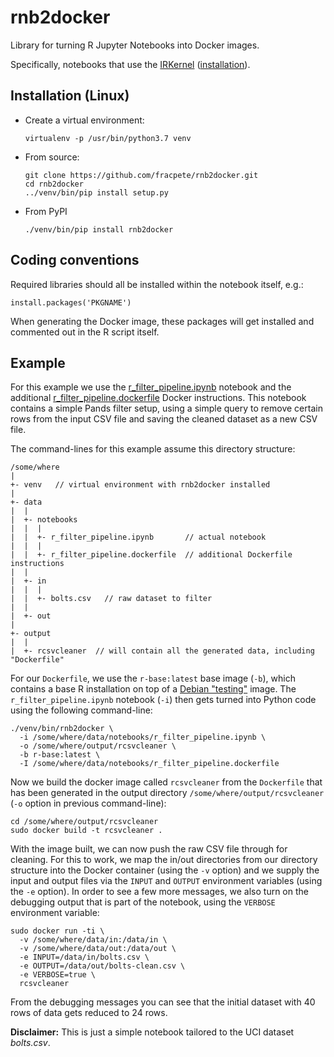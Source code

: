 # rnb2docker
Library for turning R Jupyter Notebooks into Docker images.

Specifically, notebooks that use the [IRKernel](https://irkernel.github.io) ([installation](https://irkernel.github.io/installation/)).

## Installation (Linux)

* Create a virtual environment:

  ```commandline
  virtualenv -p /usr/bin/python3.7 venv
  ```

* From source:

  ```commandline
  git clone https://github.com/fracpete/rnb2docker.git
  cd rnb2docker
  ../venv/bin/pip install setup.py
  ```
* From PyPI

  ```commandline
  ./venv/bin/pip install rnb2docker
  ```

## Coding conventions

Required libraries should all be installed within the notebook itself, e.g.:

```
install.packages('PKGNAME')
```

When generating the Docker image, these packages will get installed and commented
out in the R script itself.


## Example

For this example we use the [r_filter_pipeline.ipynb](jupyter/r_filter_pipeline.ipynb)
notebook and the additional [r_filter_pipeline.dockerfile](jupyter/r_filter_pipeline.dockerfile)
Docker instructions. This notebook contains a simple Pands filter setup, using
a simple query to remove certain rows from the input CSV file and saving the cleaned 
dataset as a new CSV file.

The command-lines for this example assume this directory structure:

```
/some/where
|
+- venv   // virtual environment with rnb2docker installed
|
+- data
|  |
|  +- notebooks
|  |  |
|  |  +- r_filter_pipeline.ipynb       // actual notebook
|  |  |
|  |  +- r_filter_pipeline.dockerfile  // additional Dockerfile instructions
|  |
|  +- in
|  |  |
|  |  +- bolts.csv   // raw dataset to filter
|  |
|  +- out
|
+- output
|  |
|  +- rcsvcleaner  // will contain all the generated data, including "Dockerfile"
```

For our `Dockerfile`, we use the `r-base:latest` base image (`-b`), which
contains a base R installation on top of a [Debian "testing"](https://www.debian.org/releases/testing/)
image. The `r_filter_pipeline.ipynb` notebook (`-i`) then gets turned into Python code
using the following command-line:

```commandline
./venv/bin/rnb2docker \
  -i /some/where/data/notebooks/r_filter_pipeline.ipynb \ 
  -o /some/where/output/rcsvcleaner \
  -b r-base:latest \
  -I /some/where/data/notebooks/r_filter_pipeline.dockerfile  
```

Now we build the docker image called `rcsvcleaner` from the `Dockerfile`
that has been generated in the output directory `/some/where/output/rcsvcleaner` 
(`-o` option in previous command-line):

```
cd /some/where/output/rcsvcleaner
sudo docker build -t rcsvcleaner .
```

With the image built, we can now push the raw CSV file through for cleaning.
For this to work, we map the in/out directories from our directory structure
into the Docker container (using the `-v` option) and we supply the input
and output files via the `INPUT` and `OUTPUT` environment variables (using 
the `-e` option). In order to see a few more messages, we also turn on the
debugging output that is part of the notebook, using the `VERBOSE` environment
variable:

```
sudo docker run -ti \
  -v /some/where/data/in:/data/in \
  -v /some/where/data/out:/data/out \
  -e INPUT=/data/in/bolts.csv \
  -e OUTPUT=/data/out/bolts-clean.csv \
  -e VERBOSE=true \
  rcsvcleaner
```

From the debugging messages you can see that the initial dataset with 40 rows
of data gets reduced to 24 rows.

**Disclaimer:** This is just a simple notebook tailored to the UCI dataset
*bolts.csv*.

